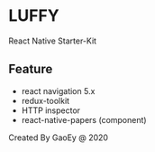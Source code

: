 # LUFFY 
React Native Starter-Kit

## Feature
- react navigation 5.x
- redux-toolkit
- HTTP inspector
- react-native-papers (component)

Created By GaoEy @ 2020